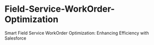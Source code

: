# Field-Service-WorkOrder-Optimization
Smart Field Service WorkOrder Optimization: Enhancing Efficiency with Salesforce
